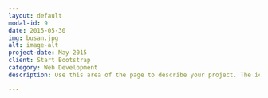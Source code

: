 ```yaml
---
layout: default
modal-id: 9
date: 2015-05-30
img: busan.jpg
alt: image-alt
project-date: May 2015
client: Start Bootstrap
category: Web Development
description: Use this area of the page to describe your project. The icon above is part of a free icon set by <a href="https://sellfy.com/p/8Q9P/jV3VZ/">Flat Icons</a>. On their website, you can download their free set with 16 icons, or you can purchase the entire set with 146 icons for only $12!

---
```

